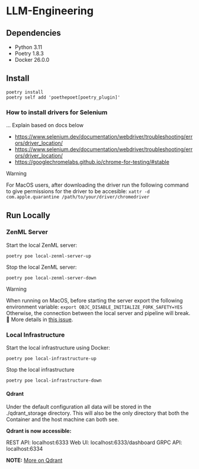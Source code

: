# LLM-Engineering

## Dependencies

- Python 3.11
- Poetry 1.8.3
- Docker 26.0.0

## Install

```shell
poetry install
poetry self add 'poethepoet[poetry_plugin]'
```

### How to install drivers for Selenium

... Explain based on docs below

* https://www.selenium.dev/documentation/webdriver/troubleshooting/errors/driver_location/
* https://www.selenium.dev/documentation/webdriver/troubleshooting/errors/driver_location/
* https://googlechromelabs.github.io/chrome-for-testing/#stable

> [!WARNING]
> For MacOS users, after downloading the driver run the following command to give permissions for the driver to be accesible: `xattr -d com.apple.quarantine /path/to/your/driver/chromedriver`


## Run Locally 

### ZenML Server

Start the local ZenML server:
```shell
poetry poe local-zenml-server-up
```

Stop the local ZenML server:
```shell
poetry poe local-zenml-server-down
```

> [!WARNING]  
> When running on MacOS, before starting the server export the following environment variable:
> `export OBJC_DISABLE_INITIALIZE_FORK_SAFETY=YES`
> Otherwise, the connection between the local server and pipeline will break. 🔗 More details in [this issue](https://github.com/zenml-io/zenml/issues/2369).

### Local Infrastructure

Start the local infrastructure using Docker:
```shell
poetry poe local-infrastructure-up
```

Stop the local infrastructure
```shell
poetry poe local-infrastructure-down
```

#### Qdrant

Under the default configuration all data will be stored in the ./qdrant_storage directory. This will also be the only directory that both the Container and the host machine can both see.

**Qdrant is now accessible:**

REST API: localhost:6333
Web UI: localhost:6333/dashboard
GRPC API: localhost:6334

**NOTE:** [More on Qdrant](https://qdrant.tech/documentation/quick-start/)